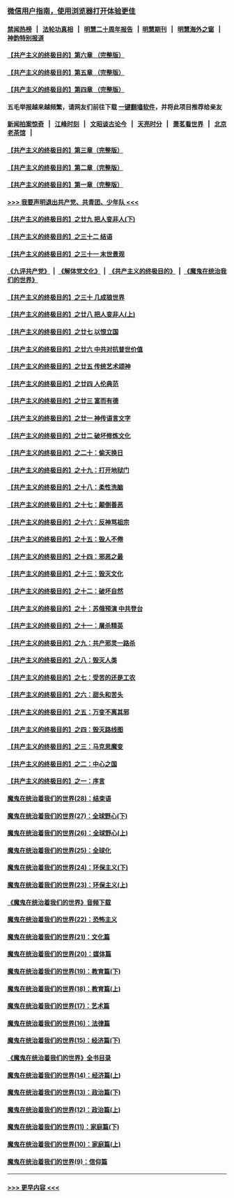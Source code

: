 ### [微信用户指南，使用浏览器打开体验更佳](https://github.com/gfw-breaker/banned-news1/blob/master/indexes/wechat-guide.md?t=0)
#### [禁闻热榜](热点新闻.md?t=0)  &nbsp;&nbsp;|&nbsp;&nbsp; [法轮功真相](https://github.com/gfw-breaker/truth/blob/master/README.md?t=0) &nbsp;&nbsp;|&nbsp;&nbsp; [明慧二十周年报告](https://github.com/gfw-breaker/mh-reports/blob/master/README.md?t=0) &nbsp;&nbsp;|&nbsp;&nbsp;[明慧期刊](https://github.com/gfw-breaker/mh-qikan) &nbsp;&nbsp;|&nbsp;&nbsp; [明慧海外之窗](https://github.com/gfw-breaker/mh-news/blob/master/README.md?t=0) &nbsp;&nbsp;|&nbsp;&nbsp; [神韵特别报道](https://github.com/gfw-breaker/mh-news/blob/master/shenyun.md?t=0)
#### [【共产主义的终极目的】第六章 （完整版）](../pages/nsc422/n11428913.md?t=02080102) 
#### [【共产主义的终极目的】第五章 （完整版）](../pages/nsc422/n11428912.md?t=02080102) 
#### [【共产主义的终极目的】第四章 （完整版）](../pages/nsc422/n11428907.md?t=02080102) 
#### 五毛举报越来越频繁，请网友们前往下载 [一键翻墙软件](https://github.com/gfw-breaker/ssr-accounts)，并将此项目推荐给亲友
#### [新闻拍案惊奇](https://github.com/gfw-breaker/banned-news1/blob/master/pages/link4.md) &nbsp;&nbsp;|&nbsp;&nbsp; [江峰时刻](https://github.com/gfw-breaker/banned-news1/blob/master/pages/link4.md) &nbsp;&nbsp;|&nbsp;&nbsp; [文昭谈古论今](https://github.com/gfw-breaker/banned-news1/blob/master/pages/link4.md) &nbsp;&nbsp;|&nbsp;&nbsp; [天亮时分](https://github.com/gfw-breaker/banned-news1/blob/master/pages/link4.md) &nbsp;&nbsp;|&nbsp;&nbsp; [萧茗看世界](https://github.com/gfw-breaker/banned-news1/blob/master/pages/link4.md) &nbsp;&nbsp;|&nbsp;&nbsp; [北京老茶馆](https://github.com/gfw-breaker/banned-news1/blob/master/pages/link4.md) &nbsp;&nbsp;|&nbsp;&nbsp; 
#### [【共产主义的终极目的】第三章（完整版）](../pages/nsc422/n11428848.md?t=02080102) 
#### [【共产主义的终极目的】第二章（完整版）](../pages/nsc422/n11428831.md?t=02080102) 
#### [【共产主义的终极目的】第一章（完整版）](../pages/nsc422/n11417651.md?t=02080102) 
#### [>>> 我要声明退出共产党、共青团、少年队 <<<](https://github.com/begood0513/goodnews/blob/master/quit/letter.md) 
#### [【共产主义的终极目的】之廿九 把人变非人(下)](../pages/nsc422/n11344140.md?t=02080102) 
#### [【共产主义的终极目的】之三十二 结语](../pages/nsc422/n11360535.md?t=02080102) 
#### [【共产主义的终极目的】之三十一 末世景观](../pages/nsc422/n11351129.md?t=02080102) 
#### [《九评共产党》](https://github.com/begood0513/9ping.md/blob/master/README.md) &nbsp;|&nbsp; [《解体党文化》](../../../../jtdwh.md/blob/master/README.md)  &nbsp;|&nbsp; [《共产主义的终极目的》](../../../../gczydzjmd.md/blob/master/README.md) &nbsp;|&nbsp; [《魔鬼在统治我们的世界》](../../../../mgztzwmdsj.md/blob/master/README.md) 
#### [【共产主义的终极目的】之三十 几成狼世界](../pages/nsc422/n11348280.md?t=02080102) 
#### [【共产主义的终极目的】之廿八 把人变非人(上)](../pages/nsc422/n11340492.md?t=02080102) 
#### [【共产主义的终极目的】之廿七 以恨立国](../pages/nsc422/n11336944.md?t=02080102) 
#### [【共产主义的终极目的】之廿六 中共对抗普世价值](../pages/nsc422/n11324785.md?t=02080102) 
#### [【共产主义的终极目的】之廿五 传统艺术颂神](../pages/nsc422/n11296396.md?t=02080102) 
#### [【共产主义的终极目的】之廿四 人伦典范](../pages/nsc422/n11296397.md?t=02080102) 
#### [【共产主义的终极目的】之廿三 富而有德](../pages/nsc422/n11283598.md?t=02080102) 
#### [【共产主义的终极目的】之廿一 神传语言文字](../pages/nsc422/n11263265.md?t=02080102) 
#### [【共产主义的终极目的】之廿二 破坏修炼文化](../pages/nsc422/n11245728.md?t=02080102) 
#### [【共产主义的终极目的】之二十：偷天换日](../pages/nsc422/n11238846.md?t=02080102) 
#### [【共产主义的终极目的】之十九：打开地狱门](../pages/nsc422/n11206376.md?t=02080102) 
#### [【共产主义的终极目的】之十八：柔性洗脑](../pages/nsc422/n11199994.md?t=02080102) 
#### [【共产主义的终极目的】之十七：颠倒善恶](../pages/nsc422/n11179782.md?t=02080102) 
#### [【共产主义的终极目的】之十六：反神骂祖宗](../pages/nsc422/n11166798.md?t=02080102) 
#### [【共产主义的终极目的】之十五：毁人不倦](../pages/nsc422/n11166792.md?t=02080102) 
#### [【共产主义的终极目的】之十四：邪恶之最](../pages/nsc422/n11150249.md?t=02080102) 
#### [【共产主义的终极目的】之十三：毁灭文化](../pages/nsc422/n11135227.md?t=02080102) 
#### [【共产主义的终极目的】之十二：破坏自然](../pages/nsc422/n11135214.md?t=02080102) 
#### [【共产主义的终极目的】之十：苏俄预演 中共登台](../pages/nsc422/n11118424.md?t=02080102) 
#### [【共产主义的终极目的】之十一：屠杀精英](../pages/nsc422/n11118442.md?t=02080102) 
#### [【共产主义的终极目的】之九：共产邪灵一路杀](../pages/nsc422/n11114139.md?t=02080102) 
#### [【共产主义的终极目的】之八：毁灭人类](../pages/nsc422/n11108503.md?t=02080102) 
#### [【共产主义的终极目的】之七：受苦的还是工农](../pages/nsc422/n11101809.md?t=02080102) 
#### [【共产主义的终极目的】之六：甜头和苦头](../pages/nsc422/n11096971.md?t=02080102) 
#### [【共产主义的终极目的】之五：万变不离其邪](../pages/nsc422/n11091285.md?t=02080102) 
#### [【共产主义的终极目的】之四：毁灭路线图](../pages/nsc422/n11086284.md?t=02080102) 
#### [【共产主义的终极目的】之三：马克思魔变](../pages/nsc422/n11061941.md?t=02080102) 
#### [【共产主义的终极目的】之二：中心之国](../pages/nsc422/n11047728.md?t=02080102) 
#### [【共产主义的终极目的】之一：序言](../pages/nsc422/n11086077.md?t=02080102) 
#### [魔鬼在统治着我们的世界(28)：结束语](../pages/nsc422/n10936246.md?t=02080102) 
#### [魔鬼在统治着我们的世界(27)：全球野心(下)](../pages/nsc422/n10928319.md?t=02080102) 
#### [魔鬼在统治着我们的世界(26)：全球野心(上)](../pages/nsc422/n10900318.md?t=02080102) 
#### [魔鬼在统治着我们的世界(25)：全球化](../pages/nsc422/n10788205.md?t=02080102) 
#### [魔鬼在统治着我们的世界(24)：环保主义(下)](../pages/nsc422/n10695307.md?t=02080102) 
#### [魔鬼在统治着我们的世界(23)：环保主义(上)](../pages/nsc422/n10688613.md?t=02080102) 
#### [《魔鬼在统治着我们的世界》音频下载](../pages/nsc422/n10635553.md?t=02080102) 
#### [魔鬼在统治着我们的世界(22)：恐怖主义](../pages/nsc422/n10614727.md?t=02080102) 
#### [魔鬼在统治着我们的世界(21)：文化篇](../pages/nsc422/n10597706.md?t=02080102) 
#### [魔鬼在统治着我们的世界(20)：媒体篇](../pages/nsc422/n10586579.md?t=02080102) 
#### [魔鬼在统治着我们的世界(19)：教育篇(下)](../pages/nsc422/n10564808.md?t=02080102) 
#### [魔鬼在统治着我们的世界(18)：教育篇(上)](../pages/nsc422/n10526970.md?t=02080102) 
#### [魔鬼在统治着我们的世界(17)：艺术篇](../pages/nsc422/n10499093.md?t=02080102) 
#### [魔鬼在统治着我们的世界(16)：法律篇](../pages/nsc422/n10485969.md?t=02080102) 
#### [魔鬼在统治着我们的世界(15)：经济篇(下)](../pages/nsc422/n10469975.md?t=02080102) 
#### [《魔鬼在统治着我们的世界》全书目录](../pages/nsc422/n10464261.md?t=02080102) 
#### [魔鬼在统治着我们的世界(14)：经济篇(上)](../pages/nsc422/n10457370.md?t=02080102) 
#### [魔鬼在统治着我们的世界(13)：政治篇(下)](../pages/nsc422/n10448270.md?t=02080102) 
#### [魔鬼在统治着我们的世界(12)：政治篇(上)](../pages/nsc422/n10444576.md?t=02080102) 
#### [魔鬼在统治着我们的世界(11)：家庭篇(下)](../pages/nsc422/n10440961.md?t=02080102) 
#### [魔鬼在统治着我们的世界(10)：家庭篇(上)](../pages/nsc422/n10435448.md?t=02080102) 
#### [魔鬼在统治着我们的世界(9)：信仰篇](../pages/nsc422/n10432159.md?t=02080102) 

----
#### [ >>> 更早内容 <<< ](../indexes/nsc422-earlier.md)
